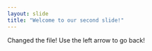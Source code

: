 ```yaml
---
layout: slide
title: "Welcome to our second slide!"
---
```

Changed the file!
Use the left arrow to go back!
